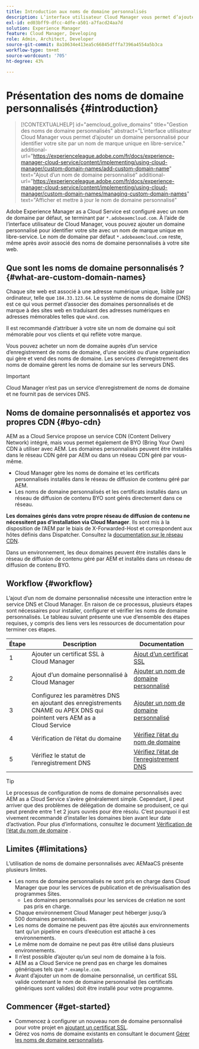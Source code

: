 ```yaml
---
title: Introduction aux noms de domaine personnalisés
description: L’interface utilisateur Cloud Manager vous permet d’ajouter un domaine personnalisé pour identifier votre site par un nom de marque unique en libre-service.
exl-id: ed03bff9-dfcc-4dfe-a501-a7facd24aa7d
solution: Experience Manager
feature: Cloud Manager, Developing
role: Admin, Architect, Developer
source-git-commit: 8a10634e413ea5c66845dfffa7396a4554a5b3ca
workflow-type: tm+mt
source-wordcount: '705'
ht-degree: 43%

---
```



# Présentation des noms de domaine personnalisés {#introduction}

>[!CONTEXTUALHELP]
>id="aemcloud_golive_domains"
>title="Gestion des noms de domaine personnalisés"
>abstract="L’interface utilisateur Cloud Manager vous permet d’ajouter un domaine personnalisé pour identifier votre site par un nom de marque unique en libre-service."
>additional-url="https://experienceleague.adobe.com/fr/docs/experience-manager-cloud-service/content/implementing/using-cloud-manager/custom-domain-names/add-custom-domain-name" text="Ajout d’un nom de domaine personnalisé"
>additional-url="https://experienceleague.adobe.com/fr/docs/experience-manager-cloud-service/content/implementing/using-cloud-manager/custom-domain-names/managing-custom-domain-names" text="Afficher et mettre à jour le nom de domaine personnalisé"

Adobe Experience Manager as a Cloud Service est configuré avec un nom de domaine par défaut, se terminant par `*.adobeaemcloud.com`. À l’aide de l’interface utilisateur de Cloud Manager, vous pouvez ajouter un domaine personnalisé pour identifier votre site avec un nom de marque unique en libre-service. Le nom de domaine par défaut `*.adobeaemcloud.com` reste, même après avoir associé des noms de domaine personnalisés à votre site web.

## Que sont les noms de domaine personnalisés ? {#what-are-custom-domain-names}

Chaque site web est associé à une adresse numérique unique, lisible par ordinateur, telle que `184.33.123.64`. Le système de noms de domaine (DNS) est ce qui vous permet d’associer des domaines personnalisés et de marque à des sites web en traduisant des adresses numériques en adresses mémorables telles que `wknd.com`.

Il est recommandé d’attribuer à votre site un nom de domaine qui soit mémorable pour vos clients et qui reflète votre marque.

Vous pouvez acheter un nom de domaine auprès d’un service d’enregistrement de noms de domaine, d’une société ou d’une organisation qui gère et vend des noms de domaine. Les services d’enregistrement des noms de domaine gèrent les noms de domaine sur les serveurs DNS.

>[!IMPORTANT]
>
>Cloud Manager n’est pas un service d’enregistrement de noms de domaine et ne fournit pas de services DNS.

## Noms de domaine personnalisés et apportez vos propres CDN {#byo-cdn}

AEM as a Cloud Service propose un service CDN (Content Delivery Network) intégré, mais vous permet également de BYO (Bring Your Own) CDN à utiliser avec AEM. Les domaines personnalisés peuvent être installés dans le réseau CDN géré par AEM ou dans un réseau CDN géré par vous-même.

* Cloud Manager gère les noms de domaine et les certificats personnalisés installés dans le réseau de diffusion de contenu géré par AEM.
* Les noms de domaine personnalisés et les certificats installés dans un réseau de diffusion de contenu BYO sont gérés directement dans ce réseau.

**Les domaines gérés dans votre propre réseau de diffusion de contenu ne nécessitent pas d’installation via Cloud Manager**. Ils sont mis à la disposition de l’AEM par le biais de X-Forwarded-Host et correspondent aux hôtes définis dans Dispatcher. Consultez la [documentation sur le réseau CDN](/help/implementing/dispatcher/cdn.md).

Dans un environnement, les deux domaines peuvent être installés dans le réseau de diffusion de contenu géré par AEM et installés dans un réseau de diffusion de contenu BYO.

## Workflow {#workflow}

L’ajout d’un nom de domaine personnalisé nécessite une interaction entre le service DNS et Cloud Manager. En raison de ce processus, plusieurs étapes sont nécessaires pour installer, configurer et vérifier les noms de domaine personnalisés. Le tableau suivant présente une vue d’ensemble des étapes requises, y compris des liens vers les ressources de documentation pour terminer ces étapes.

| Étape | Description | Documentation |
| --- | --- | --- |
| 1 | Ajouter un certificat SSL à Cloud Manager | [Ajout d’un certificat SSL](/help/implementing/cloud-manager/managing-ssl-certifications/add-ssl-certificate.md) |
| 2 | Ajout d’un domaine personnalisé à Cloud Manager | [Ajouter un nom de domaine personnalisé](/help/implementing/cloud-manager/custom-domain-names/add-custom-domain-name.md) |
| 3 | Configurez les paramètres DNS en ajoutant des enregistrements CNAME ou APEX DNS qui pointent vers AEM as a Cloud Service | [Ajouter un nom de domaine personnalisé](/help/implementing/cloud-manager/custom-domain-names/add-custom-domain-name.md) |
| 4 | Vérification de l’état du domaine | [Vérifiez l’état du nom de domaine](/help/implementing/cloud-manager/custom-domain-names/check-domain-name-status.md) |
| 5 | Vérifiez le statut de l’enregistrement DNS | [ Vérifiez l’état de l’enregistrement DNS ](/help/implementing/cloud-manager/custom-domain-names/check-dns-record-status.md) |

>[!TIP]
>
>Le processus de configuration de noms de domaine personnalisés avec AEM as a Cloud Service s’avère généralement simple. Cependant, il peut arriver que des problèmes de délégation de domaine se produisent, ce qui peut prendre entre 1 et 2 jours ouvrés pour être résolu. C’est pourquoi il est vivement recommandé d’installer les domaines bien avant leur date d’activation. Pour plus d’informations, consultez le document [Vérification de l’état du nom de domaine](/help/implementing/cloud-manager/custom-domain-names/check-domain-name-status.md) .

## Limites {#limitations}

L’utilisation de noms de domaine personnalisés avec AEMaaCS présente plusieurs limites.

* Les noms de domaine personnalisés ne sont pris en charge dans Cloud Manager que pour les services de publication et de prévisualisation des programmes Sites.
   * Les domaines personnalisés pour les services de création ne sont pas pris en charge.
* Chaque environnement Cloud Manager peut héberger jusqu’à 500 domaines personnalisés.
* Les noms de domaine ne peuvent pas être ajoutés aux environnements tant qu’un pipeline en cours d’exécution est attaché à ces environnements.
* Le même nom de domaine ne peut pas être utilisé dans plusieurs environnements.
* Il n’est possible d’ajouter qu’un seul nom de domaine à la fois.
* AEM as a Cloud Service ne prend pas en charge les domaines génériques tels que `*.example.com`.
* Avant d’ajouter un nom de domaine personnalisé, un certificat SSL valide contenant le nom de domaine personnalisé (les certificats génériques sont valides) doit être installé pour votre programme.

## Commencer {#get-started}

* Commencez à configurer un nouveau nom de domaine personnalisé pour votre projet en [ajoutant un certificat SSL](/help/implementing/cloud-manager/managing-ssl-certifications/add-ssl-certificate.md).
* Gérez vos noms de domaine existants en consultant le document [Gérer les noms de domaine personnalisés](/help/implementing/cloud-manager/custom-domain-names/managing-custom-domain-names.md).
